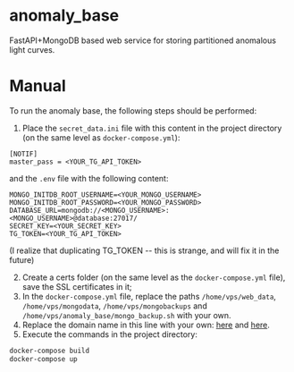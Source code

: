 # anomaly_base

FastAPI+MongoDB based web service for storing partitioned anomalous light curves.


# Manual

To run the anomaly base, the following steps should be performed:
1) Place the `secret_data.ini` file with this content in the project directory (on the same level as `docker-compose.yml`):
```
[NOTIF]
master_pass = <YOUR_TG_API_TOKEN>
```
and the `.env` file with the following content:
```
MONGO_INITDB_ROOT_USERNAME=<YOUR_MONGO_USERNAME>
MONGO_INITDB_ROOT_PASSWORD=<YOUR_MONGO_PASSWORD>
DATABASE_URL=mongodb://<MONGO_USERNAME>:<MONGO_USERNAME>@database:27017/
SECRET_KEY=<YOUR_SECRET_KEY>
TG_TOKEN=<YOUR_TG_API_TOKEN>
```
(I realize that duplicating TG_TOKEN -- this is strange, and will fix it in the future)

2) Create a certs folder (on the same level as the `docker-compose.yml` file), save the SSL certificates in it;
3) In the `docker-compose.yml` file, replace the paths `/home/vps/web_data`, `/home/vps/mongodata`, `/home/vps/mongobackups` and `/home/vps/anomaly_base/mongo_backup.sh` with your own.
4) Replace the domain name in this line with your own: [here](https://github.com/fink-anomaly/anomaly_base/blob/new_design/main.py#L152) and [here](https://github.com/fink-anomaly/anomaly_base/blob/new_design/main.py#L301).
5) Execute the commands in the project directory:
```bash
docker-compose build
docker-compose up
```
